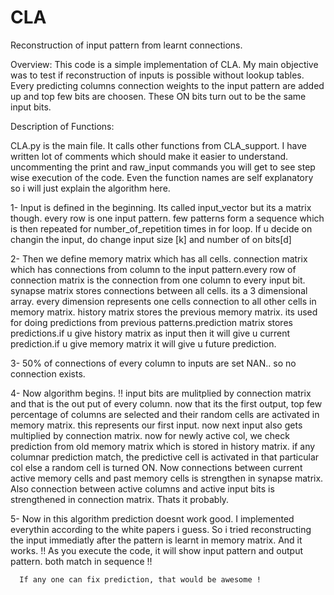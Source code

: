 CLA
===

Reconstruction of input pattern from learnt connections.

Overview:
  This code is a simple implementation of CLA. My main objective was to test if reconstruction of inputs is 
  possible without lookup tables. Every predicting columns connection weights to the input pattern are added up 
  and top few bits are choosen. These ON bits turn out to be the same input bits.
  
Description of Functions:

  CLA.py is the main file. It calls other functions from CLA_support. I have written lot of comments which should make 
  it easier to understand. uncommenting the print and raw_input commands you will get to see step wise execution of the
  code.
  Even the function names are self explanatory so i will just explain the algorithm here.
  
  1-  Input is defined in the beginning. Its called input_vector but its a matrix though. every row is one input pattern.
      few patterns form a sequence which is then repeated for number_of_repetition times in for loop.
      If u decide on changin the input, do change input size [k] and  number of on bits[d]
      
  2-  Then we define memory matrix which has all cells. connection matrix which has connections from column to the input
      pattern.every row of connection matrix is the connection from one column to every input bit. synapse matrix 
      stores connections between all cells. its a 3 dimensional array. every dimension represents one cells connection to
      all other cells in memory matrix. history matrix stores the previous memory matrix. its used for doing predictions
      from previous patterns.prediction matrix stores predictions.if u give history matrix as input then it will give u 
      current prediction.if u give memory matrix it will give u future prediction.
      
  3-  50% of connections of every column to inputs are set NAN.. so no connection exists.
  
  4-  Now algorithm begins. !! input bits are mulitplied by connection matrix and that is the out put of every column.
      now that its the first output, top few percentage of columns are selected and their random cells are activated in 
      memory matrix. this represents our first input. now next input also gets multiplied by connection matrix.
      now for newly active col, we check prediction from old memory matrix which is stored in history matrix. if any 
      columnar prediction match, the predictive cell is activated in that particular col else a random cell is turned ON.
      Now connections between current active memory cells and past memory cells is strengthen in synapse matrix. Also
      connection between active columns and active input bits is strengthened in connection matrix. Thats it probably.
      
  5-  Now in this algorithm prediction doesnt work good. I implemented everythin according to the white papers i guess.
      So i tried reconstructing the input immediatly after the pattern is learnt in memory matrix. And it works. !! As 
      you execute the code, it will show input pattern and output pattern. both match in sequence !!
      
      If any one can fix prediction, that would be awesome !
      
      
